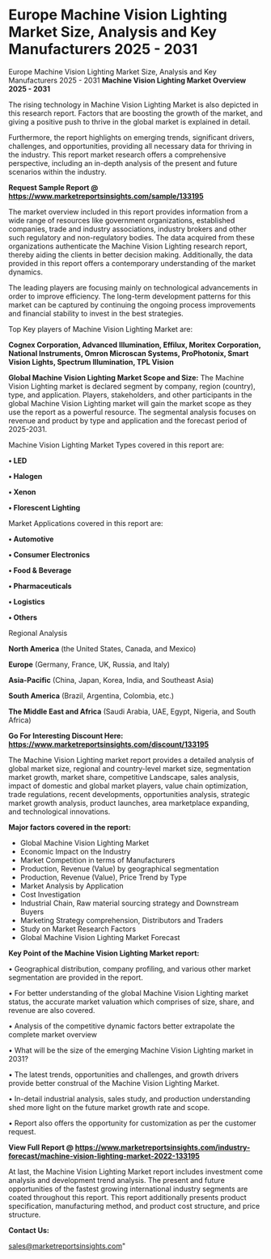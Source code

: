 # Europe Machine Vision Lighting Market Size, Analysis and Key Manufacturers 2025 - 2031
Europe Machine Vision Lighting Market Size, Analysis and Key Manufacturers 2025 - 2031
<Strong> Machine Vision Lighting Market Overview 2025 - 2031</strong>

The rising technology in Machine Vision Lighting Market is also depicted in this research report. Factors that are boosting the growth of the market, and giving a positive push to thrive in the global market is explained in detail.

Furthermore, the report highlights on emerging trends, significant drivers, challenges, and opportunities, providing all necessary data for thriving in the industry. This report market research offers a comprehensive perspective, including an in-depth analysis of the present and future scenarios within the industry.

<strong>Request Sample Report @ <a href=https://www.marketreportsinsights.com/sample/133195>https://www.marketreportsinsights.com/sample/133195</a></strong>

The market overview included in this report provides information from a wide range of resources like government organizations, established companies, trade and industry associations, industry brokers and other such regulatory and non-regulatory bodies. The data acquired from these organizations authenticate the Machine Vision Lighting research report, thereby aiding the clients in better decision making. Additionally, the data provided in this report offers a contemporary understanding of the market dynamics.

The leading players are focusing mainly on technological advancements in order to improve efficiency. The long-term development patterns for this market can be captured by continuing the ongoing process improvements and financial stability to invest in the best strategies.

Top Key players of Machine Vision Lighting Market are:

<strong>Cognex Corporation, Advanced Illumination, Effilux, Moritex Corporation, National Instruments, Omron Microscan Systems, ProPhotonix, Smart Vision Lights, Spectrum Illumination, TPL Vision</strong>

<strong><b>Global Machine Vision Lighting Market Scope and Size:</b></strong>
The Machine Vision Lighting market is declared segment by company, region (country), type, and application. Players, stakeholders, and other participants in the global Machine Vision Lighting market will gain the market scope as they use the report as a powerful resource. The segmental analysis focuses on revenue and product by type and application and the forecast period of 2025-2031.

Machine Vision Lighting Market Types covered in this report are:

<strong>• LED

• Halogen

• Xenon

• Florescent Lighting</strong>

Market Applications covered in this report are:

<strong>• Automotive

• Consumer Electronics

• Food & Beverage

• Pharmaceuticals

• Logistics

• Others</strong> 

Regional Analysis

<strong>North America</strong> (the United States, Canada, and Mexico)

<strong>Europe</strong> (Germany, France, UK, Russia, and Italy)

<strong>Asia-Pacific</strong> (China, Japan, Korea, India, and Southeast Asia)

<strong>South America</strong> (Brazil, Argentina, Colombia, etc.)

<strong>The Middle East and Africa</strong> (Saudi Arabia, UAE, Egypt, Nigeria, and South Africa)

<strong>Go For Interesting Discount Here: <a href=https://www.marketreportsinsights.com/discount/133195>https://www.marketreportsinsights.com/discount/133195</a></strong>

The Machine Vision Lighting market report provides a detailed analysis of global market size, regional and country-level market size, segmentation market growth, market share, competitive Landscape, sales analysis, impact of domestic and global market players, value chain optimization, trade regulations, recent developments, opportunities analysis, strategic market growth analysis, product launches, area marketplace expanding, and technological innovations.

<strong><b>Major factors covered in the report:</b></strong>
<ul>
  <li>Global Machine Vision Lighting Market </li>
  <li>Economic Impact on the Industry</li>
  <li>Market Competition in terms of Manufacturers</li>
  <li>Production, Revenue (Value) by geographical segmentation</li>
  <li>Production, Revenue (Value), Price Trend by Type</li>
  <li>Market Analysis by Application</li>
  <li>Cost Investigation</li>
  <li>Industrial Chain, Raw material sourcing strategy and Downstream Buyers</li>
  <li>Marketing Strategy comprehension, Distributors and Traders</li>
  <li>Study on Market Research Factors</li>
  <li>Global Machine Vision Lighting Market Forecast</li>
</ul>

<strong><b>Key Point of the Machine Vision Lighting Market report:</b></strong>

• Geographical distribution, company profiling, and various other market segmentation are provided in the report.

• For better understanding of the global Machine Vision Lighting market status, the accurate market valuation which comprises of size, share, and revenue are also covered.

• Analysis of the competitive dynamic factors better extrapolate the complete market overview

• What will be the size of the emerging Machine Vision Lighting market in 2031?

• The latest trends, opportunities and challenges, and growth drivers provide better construal of the Machine Vision Lighting Market.

• In-detail industrial analysis, sales study, and production understanding shed more light on the future market growth rate and scope.

• Report also offers the opportunity for customization as per the customer request.

<strong><b>View Full Report @ <a href=https://www.marketreportsinsights.com/industry-forecast/machine-vision-lighting-market-2022-133195>https://www.marketreportsinsights.com/industry-forecast/machine-vision-lighting-market-2022-133195</a></b></strong>


At last, the Machine Vision Lighting Market report includes investment come analysis and development trend analysis. The present and future opportunities of the fastest growing international industry segments are coated throughout this report. This report additionally presents product specification, manufacturing method, and product cost structure, and price structure.

<strong>Contact Us:</strong>

sales@marketreportsinsights.com"

